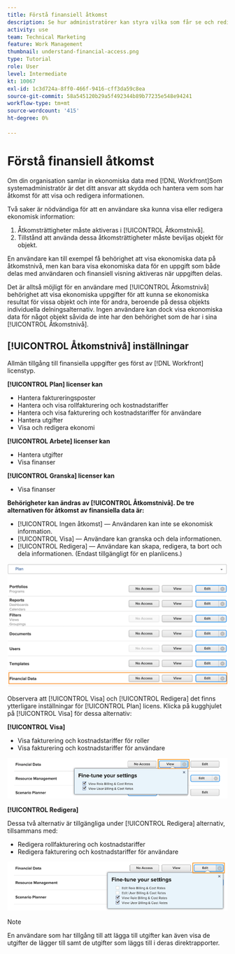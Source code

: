 ```yaml
---
title: Förstå finansiell åtkomst
description: Se hur administratörer kan styra vilka som får se och redigera den ekonomiska informationen i Workfront.
activity: use
team: Technical Marketing
feature: Work Management
thumbnail: understand-financial-access.png
type: Tutorial
role: User
level: Intermediate
kt: 10067
exl-id: 1c3d724a-8ff0-466f-9416-cff3da59c8ea
source-git-commit: 58a545120b29a5f492344b89b77235e548e94241
workflow-type: tm+mt
source-wordcount: '415'
ht-degree: 0%

---
```


# Förstå finansiell åtkomst

Om din organisation samlar in ekonomiska data med [!DNL Workfront]Som systemadministratör är det ditt ansvar att skydda och hantera vem som har åtkomst för att visa och redigera informationen.

Två saker är nödvändiga för att en användare ska kunna visa eller redigera ekonomisk information:

1. Åtkomsträttigheter måste aktiveras i [!UICONTROL Åtkomstnivå].
2. Tillstånd att använda dessa åtkomsträttigheter måste beviljas objekt för objekt.

En användare kan till exempel få behörighet att visa ekonomiska data på åtkomstnivå, men kan bara visa ekonomiska data för en uppgift som både delas med användaren och finansiell visning aktiveras när uppgiften delas.

Det är alltså möjligt för en användare med [!UICONTROL Åtkomstnivå] behörighet att visa ekonomiska uppgifter för att kunna se ekonomiska resultat för vissa objekt och inte för andra, beroende på dessa objekts individuella delningsalternativ. Ingen användare kan dock visa ekonomiska data för något objekt såvida de inte har den behörighet som de har i sina [!UICONTROL Åtkomstnivå].

## [!UICONTROL Åtkomstnivå] inställningar

Allmän tillgång till finansiella uppgifter ges först av [!DNL Workfront] licenstyp.

**[!UICONTROL Plan] licenser kan**

* Hantera faktureringsposter
* Hantera och visa rollfakturering och kostnadstariffer
* Hantera och visa fakturering och kostnadstariffer för användare
* Hantera utgifter
* Visa och redigera ekonomi

**[!UICONTROL Arbete] licenser kan**

* Hantera utgifter
* Visa finanser

**[!UICONTROL Granska] licenser kan**

* Visa finanser

**Behörigheter kan ändras av [!UICONTROL Åtkomstnivå]. De tre alternativen för åtkomst av finansiella data är:**

* [!UICONTROL Ingen åtkomst] — Användaren kan inte se ekonomisk information.
* [!UICONTROL Visa] — Användare kan granska och dela informationen.
* [!UICONTROL Redigera] — Användare kan skapa, redigera, ta bort och dela informationen. (Endast tillgängligt för en planlicens.)

![En bild som visar allmänna alternativ för finansiella data på åtkomstnivå](assets/setting-up-finances-8.png)

Observera att [!UICONTROL Visa] och [!UICONTROL Redigera] det finns ytterligare inställningar för [!UICONTROL Plan] licens. Klicka på kugghjulet på [!UICONTROL Visa] för dessa alternativ:

**[!UICONTROL Visa]**

* Visa fakturering och kostnadstariffer för roller
* Visa fakturering och kostnadstariffer för användare

![En bild som visar visningsalternativ för finansiella data på åtkomstnivå](assets/setting-up-finances-9.png)

**[!UICONTROL Redigera]**

Dessa två alternativ är tillgängliga under [!UICONTROL Redigera] alternativ, tillsammans med:

* Redigera rollfakturering och kostnadstariffer
* Redigera fakturering och kostnadstariffer för användare

![En bild som visar redigeringsalternativ för finansiella data på åtkomstnivå](assets/setting-up-finances-10.png)

>[!NOTE]
>
>En användare som har tillgång till att lägga till utgifter kan även visa de utgifter de lägger till samt de utgifter som läggs till i deras direktrapporter.
